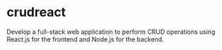 # crudreact
Develop a full-stack web application to perform CRUD operations using React.js for the frontend and Node.js for the backend.
